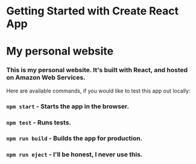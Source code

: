 # Getting Started with Create React App
# My personal website

### This is my personal website. It's built with React, and hosted on Amazon Web Services.

Here are available commands, if you would like to test this app out locally:

### `npm start` - Starts the app in the browser.
### `npm test` - Runs tests.
### `npm run build` - Builds the app for production.
### `npm run eject` - I'll be honest, I never use this. 

